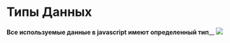 # Типы Данных
**Все используемые данные в javascript имеют определенный тип**__
![](https://media.giphy.com/media/4FQMuOKR6zQRO/giphy.gif)
